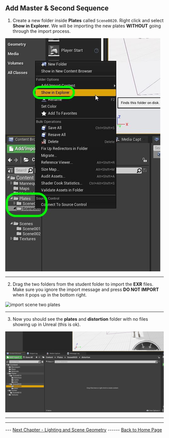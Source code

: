 ## Add Master & Second Sequence

1.  Create a new folder inside **Plates** called `Scene0020`.  Right click and select **Show in Explorer**.  We will be importing the new plates **WITHOUT** going through the import process.

![import new files into new scene0020 folder](../images/showInExplorerSc2.jpg)

***

2.  Drag the two folders from the student folder to import the **EXR** files.  Make sure you ignore the import message and press **DO NOT IMPORT** when it pops up in the bottom right.

![import scene two plates](../images/.jpg)

***

3. Now you should see the **plates** and **distortion** folder with no files showing up in Unreal (this is ok).

![add camera cut track](../images/distortionPlateFolder.jpg)

***

***

--- [Next Chapter - Lighting and Scene Geometry](../shadow/README.md) ------ [Back to Home Page](../README.md)